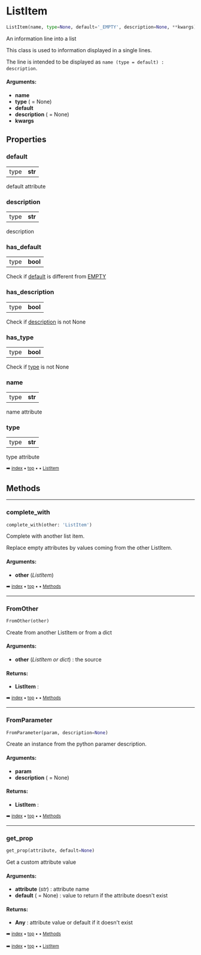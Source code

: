 # ListItem

``` python
ListItem(name, type=None, default='_EMPTY', description=None, **kwargs)
```

An information line into a list

This class is used to information displayed in a single lines.

The line is intended to be displayed as `name (type = default) : description`.

#### Arguments:
- **name**
- **type** ( = None)
- **default**
- **description** ( = None)
- **kwargs**

## Properties



### default

<table><tbody>
<tr><td>type</td><td><b>str</b></td></tr>
</tbody></table>

default attribute

### description

<table><tbody>
<tr><td>type</td><td><b>str</b></td></tr>
</tbody></table>

description

### has_default

<table><tbody>
<tr><td>type</td><td><b>bool</b></td></tr>
</tbody></table>

Check if [default](pydoc-listitem.md#default) is different from [EMPTY](pydoc---pydoc.md#empty)

### has_description

<table><tbody>
<tr><td>type</td><td><b>bool</b></td></tr>
</tbody></table>

Check if [description](pydoc-listitem.md#description) is not None

### has_type

<table><tbody>
<tr><td>type</td><td><b>bool</b></td></tr>
</tbody></table>

Check if [type](pydoc-listitem.md#type) is not None

### name

<table><tbody>
<tr><td>type</td><td><b>str</b></td></tr>
</tbody></table>

name attribute

### type

<table><tbody>
<tr><td>type</td><td><b>str</b></td></tr>
</tbody></table>

type attribute

<sub>:arrow_right: [index](index.md) :black_small_square: [top](#listitem) :black_small_square:  :black_small_square: [ListItem](pydoc-listitem.md)</sub>

## Methods



----------
### complete_with

``` python
complete_with(other: 'ListItem')
```

Complete with another list item.

Replace empty attributes by values coming from the other ListItem.

#### Arguments:
- **other** (_ListItem_)

<sub>:arrow_right: [index](index.md) :black_small_square: [top](#listitem) :black_small_square:  :black_small_square: [Methods](pydoc-listitem.md#methods)</sub>

----------
### FromOther

``` python
FromOther(other)
```

Create from another ListItem or from a dict

#### Arguments:
- **other** (_ListItem or dict_) : the source



#### Returns:
- **ListItem** :

<sub>:arrow_right: [index](index.md) :black_small_square: [top](#listitem) :black_small_square:  :black_small_square: [Methods](pydoc-listitem.md#methods)</sub>

----------
### FromParameter

``` python
FromParameter(param, description=None)
```

Create an instance from the python paramer description.

#### Arguments:
- **param**
- **description** ( = None)



#### Returns:
- **ListItem** :

<sub>:arrow_right: [index](index.md) :black_small_square: [top](#listitem) :black_small_square:  :black_small_square: [Methods](pydoc-listitem.md#methods)</sub>

----------
### get_prop

``` python
get_prop(attribute, default=None)
```

Get a custom attribute value

#### Arguments:
- **attribute** (_str_) : attribute name
- **default** ( = None) : value to return if the attribute doesn't exist



#### Returns:
- **Any** : attribute value or default if it doesn't exist

<sub>:arrow_right: [index](index.md) :black_small_square: [top](#listitem) :black_small_square:  :black_small_square: [Methods](pydoc-listitem.md#methods)</sub>

<sub>:arrow_right: [index](index.md) :black_small_square: [top](#listitem) :black_small_square:  :black_small_square: [ListItem](pydoc-listitem.md)</sub>